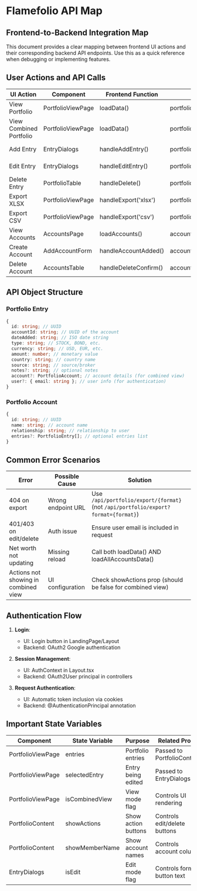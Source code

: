 # Flamefolio API Map

## Frontend-to-Backend Integration Map

This document provides a clear mapping between frontend UI actions and their corresponding backend API endpoints. Use this as a quick reference when debugging or implementing features.

## User Actions and API Calls

| UI Action | Component | Frontend Function | API Call | Backend Endpoint |
|-----------|-----------|-------------------|---------|-----------------|
| View Portfolio | PortfolioViewPage | loadData() | portfolioApi.getAllEntries() | GET /api/portfolio?accountId={id} |
| View Combined Portfolio | PortfolioViewPage | loadData() | portfolioApi.getCombinedPortfolioEntries() | GET /api/portfolio/combined |
| Add Entry | EntryDialogs | handleAddEntry() | portfolioApi.addEntry() | POST /api/portfolio/entries |
| Edit Entry | EntryDialogs | handleEditEntry() | portfolioApi.updateEntry() | PUT /api/portfolio/entries/{id} |
| Delete Entry | PortfolioTable | handleDelete() | portfolioApi.deleteEntry() | DELETE /api/portfolio/entries/{id} |
| Export XLSX | PortfolioViewPage | handleExport('xlsx') | portfolioApi.exportEntries() | GET /api/portfolio/export/xlsx |
| Export CSV | PortfolioViewPage | handleExport('csv') | portfolioApi.exportEntries() | GET /api/portfolio/export/csv |
| View Accounts | AccountsPage | loadAccounts() | accountApi.getAllAccounts() | GET /api/accounts |
| Create Account | AddAccountForm | handleAccountAdded() | accountApi.createAccount() | POST /api/accounts |
| Delete Account | AccountsTable | handleDeleteConfirm() | accountApi.deleteAccount() | DELETE /api/accounts/{id} |

## API Object Structure

### Portfolio Entry
```typescript
{
  id: string; // UUID
  accountId: string; // UUID of the account
  dateAdded: string; // ISO date string
  type: string; // STOCK, BOND, etc.
  currency: string; // USD, EUR, etc.
  amount: number; // monetary value
  country: string; // country name
  source: string; // source/broker
  notes?: string; // optional notes
  account?: PortfolioAccount; // account details (for combined view)
  user?: { email: string }; // user info (for authentication)
}
```

### Portfolio Account
```typescript
{
  id: string; // UUID
  name: string; // account name
  relationship: string; // relationship to user
  entries?: PortfolioEntry[]; // optional entries list
}
```

## Common Error Scenarios

| Error | Possible Cause | Solution |
|-------|----------------|----------|
| 404 on export | Wrong endpoint URL | Use `/api/portfolio/export/{format}` (not `/api/portfolio/export?format={format}`) |
| 401/403 on edit/delete | Auth issue | Ensure user email is included in request |
| Net worth not updating | Missing reload | Call both loadData() AND loadAllAccountsData() |
| Actions not showing in combined view | UI configuration | Check showActions prop (should be false for combined view) |

## Authentication Flow

1. **Login**: 
   - UI: Login button in LandingPage/Layout
   - Backend: OAuth2 Google authentication
   
2. **Session Management**:
   - UI: AuthContext in Layout.tsx
   - Backend: OAuth2User principal in controllers

3. **Request Authentication**:
   - UI: Automatic token inclusion via cookies
   - Backend: @AuthenticationPrincipal annotation

## Important State Variables

| Component | State Variable | Purpose | Related Props |
|-----------|----------------|---------|--------------|
| PortfolioViewPage | entries | Portfolio entries | Passed to PortfolioContent |
| PortfolioViewPage | selectedEntry | Entry being edited | Passed to EntryDialogs |
| PortfolioViewPage | isCombinedView | View mode flag | Controls UI rendering |
| PortfolioContent | showActions | Show action buttons | Controls edit/delete buttons |
| PortfolioContent | showMemberName | Show account names | Controls account column |
| EntryDialogs | isEdit | Edit mode flag | Controls form button text |
